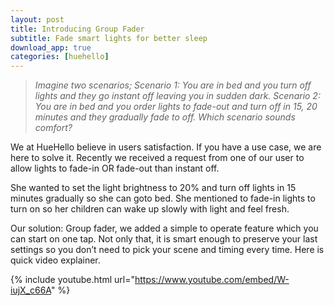 ```yaml
---
layout: post
title: Introducing Group Fader
subtitle: Fade smart lights for better sleep
download_app: true
categories: [huehello]
---
```


> *Imagine two scenarios; Scenario 1: You are in bed and you turn off lights and
> they go instant off leaving you in sudden dark. Scenario 2: You are in bed and
you order lights to fade-out and turn off in 15, 20 minutes and they gradually
fade to off. Which scenario sounds comfort?*

We at HueHello believe in users satisfaction. If you have a use case, we are
here to solve it. Recently we received a request from one of our user to allow
lights to fade-in OR fade-out than instant off.

She wanted to set the light brightness to 20% and turn off lights in 15 minutes
gradually so she can goto bed. She mentioned to fade-in lights to turn on so her
children can wake up slowly with light and feel fresh.

Our solution: Group fader, we added a simple to operate feature which you can
start on one tap. Not only that, it is smart enough to preserve your last
settings so you don’t need to pick your scene and timing every time. Here is
quick video explainer.


{% include youtube.html url="https://www.youtube.com/embed/W-iujX_c66A" %}

